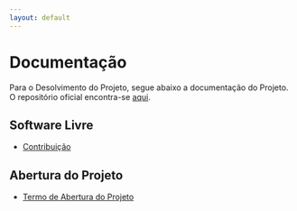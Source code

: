 ```yaml
---
layout: default
---
```


# Documentação

Para o Desolvimento do Projeto, segue abaixo a documentação do Projeto. O repositório oficial encontra-se [aqui](https://github.com/tacia68/FSII-Projeto).

## Software Livre

* [Contribuição](https://tacia68.github.io/FSII-Projeto/docs/CONTRIBUTING.html)

## Abertura do Projeto
* [Termo de Abertura do Projeto](https://tacia68.github.io/FSII-Projeto/docs/docs/TAP.html)

